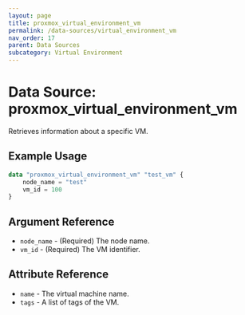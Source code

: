```yaml
---
layout: page
title: proxmox_virtual_environment_vm
permalink: /data-sources/virtual_environment_vm
nav_order: 17
parent: Data Sources
subcategory: Virtual Environment
---
```


# Data Source: proxmox_virtual_environment_vm

Retrieves information about a specific VM.

## Example Usage

```terraform
data "proxmox_virtual_environment_vm" "test_vm" {
    node_name = "test"
    vm_id = 100
}
```

## Argument Reference

- `node_name` - (Required) The node name.
- `vm_id` - (Required) The VM identifier.

## Attribute Reference

- `name` - The virtual machine name.
- `tags` - A list of tags of the VM.
